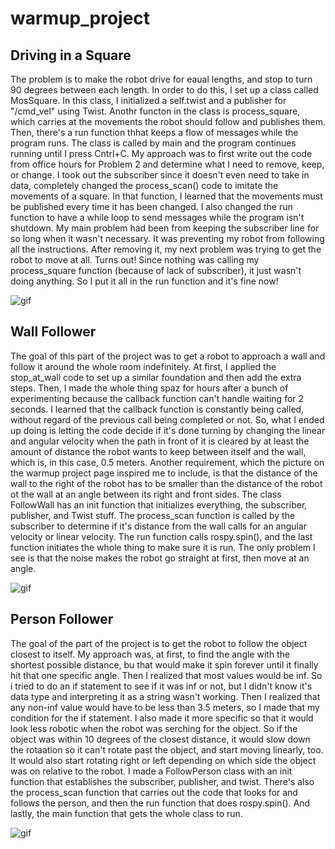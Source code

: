 # warmup_project
## Driving in a Square
The problem is to make the robot drive for eaual lengths, and stop to turn 90 degrees 
between each length. In order to do this, I set up a class called MosSquare. 
In this class, I initialized a self.twist and a publisher for "/cmd_vel" using Twist.
Anothr functon in the class is process_square, which carries at the movements the robot
should follow and publishes them. Then, there's a run function thhat keeps a flow
of messages while the program runs.
The class is called by main and the program continues running until I press Cntrl+C.
My approach was to first write out the code from office hours for Problem 2 
and determine what I need to remove, keep, or change. I took out the subscriber since
it doesn't even need to take in data, completely changed the process_scan() code 
to imitate the movements of a square. In that function, I learned that the movements 
must be published every time it has been changed. I also changed the run function to
have a while loop to send messages while the program isn't shutdown. My main problem 
had been from keeping the subscriber line for so long when it wasn't necessary. 
It was preventing my robot from following all the instructions. After removing it,
my next problem was trying to get the robot to move at all.
Turns out! Since nothing was calling my process_square function (because of lack of subscriber),
it just wasn't doing anything. So I put it all in the run function and it's fine now!

![gif](drive_square.gif) 

## Wall Follower
The goal of this part of the project was to get a robot to approach a wall and follow
it around the whole room indefinitely. At first, I applied the stop_at_wall code to
set up a similar foundation and then add the extra steps. Then, I made the whole
thing spaz for hours after a bunch of experimenting because the callback function
can't handle waiting for 2 seconds. I learned that the callback function is
constantly being called, without regard of the previous call being completed or not.
So, what I ended up doing is letting the code decide if it's done turning by changing
the linear and angular velocity when the path in front of it is cleared by at least
the amount of distance the robot wants to keep between itself and the wall, which
is, in this case, 0.5 meters. Another requirement, which the picture on the warmup
project page inspired me to include, is that the distance of the wall to the right
of the robot has to be smaller than the distance of the robot ot the wall at an angle
between its right and front sides.
The class FollowWall has an init function that initializes everything, the
subscriber, publisher, and Twist stuff. The process_scan function is called by the
subscriber to determine if it's distance from the wall calls for an angular velocity
or linear velocity. The run function calls rospy.spin(), and the last function
initiates the whole thing to make sure it is run.
The only problem I see is that the noise makes the robot go straight at first, then
move at an angle.

![gif](wall_follower.gif)

## Person Follower
The goal of the part of the project is to get the robot to follow the object closest
to itself. My approach was, at first, to find the angle with the shortest possible
distance, bu that would make it spin forever until it finally hit that one specific
angle. Then I realized that most values would be inf. So i tried to do an if
statement to see if it was inf or not, but I didn't know it's data type and 
interpreting it as a string wasn't working. Then I realized that any non-inf value
would have to be less than 3.5 meters, so I made that my condition for the if 
statement. I also made it more specific so that it would look less robotic when
the robot was serching for the object. So if the object was within 10 degrees
of the closest distance, it would slow down the rotaation so it can't rotate past
the object, and start moving linearly, too. It would also start rotating right or
left depending on which side the object was on relative to the robot.
I made a FollowPerson class with an init function that establishes the subscriber,
publisher, and twist. There's also the process_scan function that carries out the
code that looks for and follows the person, and then the run function that does
rospy.spin(). And lastly, the main function that gets the whole class to run.

![gif](person_follower.gif)
